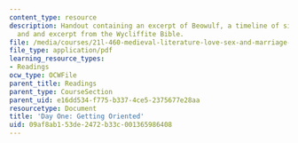 ```yaml
---
content_type: resource
description: Handout containing an excerpt of Beowulf, a timeline of significant dates,
  and and excerpt from the Wycliffite Bible.
file: /media/courses/21l-460-medieval-literature-love-sex-and-marriage-spring-2015/09af8ab153de2472b33c001365986408_MIT21L_460S15_Handout.pdf
file_type: application/pdf
learning_resource_types:
- Readings
ocw_type: OCWFile
parent_title: Readings
parent_type: CourseSection
parent_uid: e16dd534-f775-b337-4ce5-2375677e28aa
resourcetype: Document
title: 'Day One: Getting Oriented'
uid: 09af8ab1-53de-2472-b33c-001365986408
---
```

